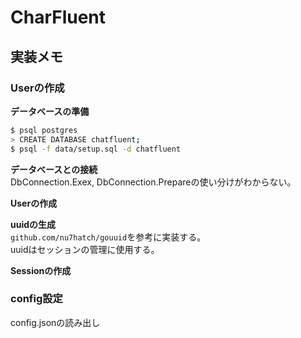 # CharFluent

## 実装メモ

### Userの作成

**データベースの準備**  

```bash
$ psql postgres
> CREATE DATABASE chatfluent;
$ psql -f data/setup.sql -d chatfluent
```

**データベースとの接続**  
DbConnection.Exex, DbConnection.Prepareの使い分けがわからない。  

**Userの作成**  

**uuidの生成**  
`github.com/nu7hatch/gouuid`を参考に実装する。  
uuidはセッションの管理に使用する。  

**Sessionの作成**  

### config設定

config.jsonの読み出し






